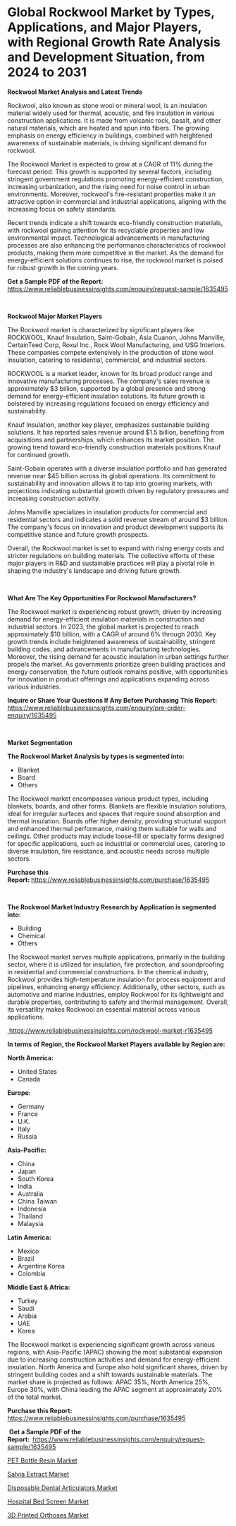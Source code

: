 <p><h1>Global Rockwool Market by Types, Applications, and Major Players, with Regional Growth Rate Analysis and Development Situation, from 2024 to 2031</h1></p><p><strong>Rockwool Market Analysis and Latest Trends</strong></p>
<p><p>Rockwool, also known as stone wool or mineral wool, is an insulation material widely used for thermal, acoustic, and fire insulation in various construction applications. It is made from volcanic rock, basalt, and other natural materials, which are heated and spun into fibers. The growing emphasis on energy efficiency in buildings, combined with heightened awareness of sustainable materials, is driving significant demand for rockwool.</p><p>The Rockwool Market is expected to grow at a CAGR of 11% during the forecast period. This growth is supported by several factors, including stringent government regulations promoting energy-efficient construction, increasing urbanization, and the rising need for noise control in urban environments. Moreover, rockwool's fire-resistant properties make it an attractive option in commercial and industrial applications, aligning with the increasing focus on safety standards.</p><p>Recent trends indicate a shift towards eco-friendly construction materials, with rockwool gaining attention for its recyclable properties and low environmental impact. Technological advancements in manufacturing processes are also enhancing the performance characteristics of rockwool products, making them more competitive in the market. As the demand for energy-efficient solutions continues to rise, the rockwool market is poised for robust growth in the coming years.</p></p>
<p><strong>Get a Sample PDF of the Report:&nbsp;</strong> <a href="https://www.reliablebusinessinsights.com/enquiry/request-sample/1635495?utm_campaign=102&utm_medium=2&utm_source=Github&utm_content=ia&utm_term=08112024&utm_id=rockwool">https://www.reliablebusinessinsights.com/enquiry/request-sample/1635495</a></p>
<p>&nbsp;</p>
<p><strong>Rockwool Major Market Players</strong></p>
<p><p>The Rockwool market is characterized by significant players like ROCKWOOL, Knauf Insulation, Saint-Gobain, Asia Cuanon, Johns Manville, CertainTeed Corp, Roxul Inc., Rock Wool Manufacturing, and USG Interiors. These companies compete extensively in the production of stone wool insulation, catering to residential, commercial, and industrial sectors.</p><p>ROCKWOOL is a market leader, known for its broad product range and innovative manufacturing processes. The company's sales revenue is approximately $3 billion, supported by a global presence and strong demand for energy-efficient insulation solutions. Its future growth is bolstered by increasing regulations focused on energy efficiency and sustainability.</p><p>Knauf Insulation, another key player, emphasizes sustainable building solutions. It has reported sales revenue around $1.5 billion, benefiting from acquisitions and partnerships, which enhances its market position. The growing trend toward eco-friendly construction materials positions Knauf for continued growth.</p><p>Saint-Gobain operates with a diverse insulation portfolio and has generated revenue near $45 billion across its global operations. Its commitment to sustainability and innovation allows it to tap into growing markets, with projections indicating substantial growth driven by regulatory pressures and increasing construction activity.</p><p>Johns Manville specializes in insulation products for commercial and residential sectors and indicates a solid revenue stream of around $3 billion. The company's focus on innovation and product development supports its competitive stance and future growth prospects.</p><p>Overall, the Rockwool market is set to expand with rising energy costs and stricter regulations on building materials. The collective efforts of these major players in R&D and sustainable practices will play a pivotal role in shaping the industry's landscape and driving future growth.</p></p>
<p>&nbsp;</p>
<p><strong>What Are The Key Opportunities For Rockwool Manufacturers?</strong></p>
<p><p>The Rockwool market is experiencing robust growth, driven by increasing demand for energy-efficient insulation materials in construction and industrial sectors. In 2023, the global market is projected to reach approximately $10 billion, with a CAGR of around 6% through 2030. Key growth trends include heightened awareness of sustainability, stringent building codes, and advancements in manufacturing technologies. Moreover, the rising demand for acoustic insulation in urban settings further propels the market. As governments prioritize green building practices and energy conservation, the future outlook remains positive, with opportunities for innovation in product offerings and applications expanding across various industries.</p></p>
<p><strong>Inquire or Share Your Questions If Any Before Purchasing This Report:</strong> <a href="https://www.reliablebusinessinsights.com/enquiry/pre-order-enquiry/1635495?utm_campaign=102&utm_medium=2&utm_source=Github&utm_content=ia&utm_term=08112024&utm_id=rockwool">https://www.reliablebusinessinsights.com/enquiry/pre-order-enquiry/1635495</a></p>
<p>&nbsp;</p>
<p><strong>Market Segmentation</strong></p>
<p><strong>The Rockwool Market Analysis by types is segmented into:</strong></p>
<p><ul><li>Blanket</li><li>Board</li><li>Others</li></ul></p>
<p><p>The Rockwool market encompasses various product types, including blankets, boards, and other forms. Blankets are flexible insulation solutions, ideal for irregular surfaces and spaces that require sound absorption and thermal insulation. Boards offer higher density, providing structural support and enhanced thermal performance, making them suitable for walls and ceilings. Other products may include loose-fill or specialty forms designed for specific applications, such as industrial or commercial uses, catering to diverse insulation, fire resistance, and acoustic needs across multiple sectors.</p></p>
<p><strong>Purchase this Report:&nbsp;</strong><a href="https://www.reliablebusinessinsights.com/purchase/1635495?utm_campaign=102&utm_medium=2&utm_source=Github&utm_content=ia&utm_term=08112024&utm_id=rockwool">https://www.reliablebusinessinsights.com/purchase/1635495</a></p>
<p>&nbsp;</p>
<p><strong>The Rockwool Market Industry Research by Application is segmented into:</strong></p>
<p><ul><li>Building</li><li>Chemical</li><li>Others</li></ul></p>
<p><p>The Rockwool market serves multiple applications, primarily in the building sector, where it is utilized for insulation, fire protection, and soundproofing in residential and commercial constructions. In the chemical industry, Rockwool provides high-temperature insulation for process equipment and pipelines, enhancing energy efficiency. Additionally, other sectors, such as automotive and marine industries, employ Rockwool for its lightweight and durable properties, contributing to safety and thermal management. Overall, its versatility makes Rockwool an essential material across various applications.</p></p>
<p><a href="https://www.reliablebusinessinsights.com/rockwool-market-r1635495?utm_campaign=102&utm_medium=2&utm_source=Github&utm_content=ia&utm_term=08112024&utm_id=rockwool">&nbsp;https://www.reliablebusinessinsights.com/rockwool-market-r1635495</a></p>
<p><strong>In terms of Region, the Rockwool Market Players available by Region are:</strong></p>
<p>
    <p> <strong> North America: </strong>
        <ul>
            <li>United States</li>
            <li>Canada</li>
        </ul>
        </p> 
    <p> <strong> Europe: </strong>
        <ul>
            <li>Germany</li>
            <li>France</li>
            <li>U.K.</li>
            <li>Italy</li>
            <li>Russia</li>
        </ul>
        </p> 
    <p> <strong> Asia-Pacific: </strong>
        <ul>
            <li>China</li>
            <li>Japan</li>
            <li>South Korea</li>
            <li>India</li>
            <li>Australia</li>
            <li>China Taiwan</li>
            <li>Indonesia</li>
            <li>Thailand</li>
            <li>Malaysia</li>
        </ul>
        </p> 
    <p> <strong> Latin America: </strong>
        <ul>
            <li>Mexico</li>
            <li>Brazil</li>
            <li>Argentina Korea</li>
            <li>Colombia</li>
        </ul>
        </p> 
    <p> <strong> Middle East & Africa: </strong>
        <ul>
            <li>Turkey</li>
            <li>Saudi</li>
            <li>Arabia</li>
            <li>UAE</li>
            <li>Korea</li>
        </ul>
    </p>
    </p>
<p><p>The Rockwool market is experiencing significant growth across various regions, with Asia-Pacific (APAC) showing the most substantial expansion due to increasing construction activities and demand for energy-efficient insulation. North America and Europe also hold significant shares, driven by stringent building codes and a shift towards sustainable materials. The market share is projected as follows: APAC 35%, North America 25%, Europe 30%, with China leading the APAC segment at approximately 20% of the total market.</p></p>
<p><strong>Purchase this Report: </strong><a href="https://www.reliablebusinessinsights.com/purchase/1635495?utm_campaign=102&utm_medium=2&utm_source=Github&utm_content=ia&utm_term=08112024&utm_id=rockwool">https://www.reliablebusinessinsights.com/purchase/1635495</a></p>
<p>&nbsp;<strong>Get a Sample PDF of the Report:&nbsp;&nbsp;</strong><a href="https://www.reliablebusinessinsights.com/enquiry/request-sample/1635495?utm_campaign=102&utm_medium=2&utm_source=Github&utm_content=ia&utm_term=08112024&utm_id=rockwool">https://www.reliablebusinessinsights.com/enquiry/request-sample/1635495</a></p>
<p><strong></strong></p>
<p><p><a href="https://github.com/SidorelaGurakuqi596/Market-Research-Report-List-1/blob/main/pet-bottle-resin-market.md?utm_campaign=102&utm_medium=2&utm_source=Github&utm_content=ia&utm_term=08112024&utm_id=rockwool">PET Bottle Resin Market</a></p><p><a href="https://github.com/laurettae0ac/Market-Research-Report-List-1/blob/main/salvia-extract-market.md?utm_campaign=102&utm_medium=2&utm_source=Github&utm_content=ia&utm_term=08112024&utm_id=rockwool">Salvia Extract Market</a></p><p><a href="https://issuu.com/reportprime-2/docs/disposable-dental-articulators-mark_60c4b4a53deb28?utm_campaign=102&utm_medium=2&utm_source=Github&utm_content=ia&utm_term=08112024&utm_id=rockwool">Disposable Dental Articulators Market</a></p><p><a href="https://issuu.com/reportprime-2/docs/hospital-bed-screen-market-size-203_daa6640ae31291?utm_campaign=102&utm_medium=2&utm_source=Github&utm_content=ia&utm_term=08112024&utm_id=rockwool">Hospital Bed Screen Market</a></p><p><a href="https://issuu.com/reportprime-2/docs/3d-printed-orthoses-market-size-203_fa4af2faeb54a7?utm_campaign=102&utm_medium=2&utm_source=Github&utm_content=ia&utm_term=08112024&utm_id=rockwool">3D Printed Orthoses Market</a></p></p>
